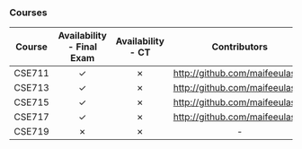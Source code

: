 
### Courses
| Course | Availability - Final Exam | Availability - CT | Contributors |
| :---: | :---: | :---: | :---: |
| CSE711 | &check; | &cross; | http://github.com/maifeeulasad |
| CSE713 | &check; | &cross; | http://github.com/maifeeulasad |
| CSE715 | &check; | &cross; | http://github.com/maifeeulasad |
| CSE717 | &check; | &cross; | http://github.com/maifeeulasad |
| CSE719 | &cross; | &cross; | - |
